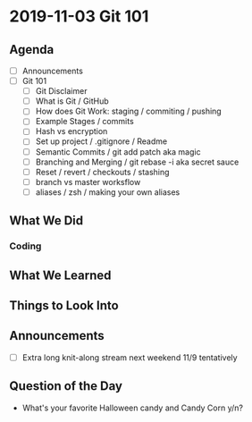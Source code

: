 # 2019-11-03 Git 101

## Agenda

- [ ] Announcements
- [ ] Git 101
  - [ ] Git Disclaimer
  - [ ] What is Git / GitHub
  - [ ] How does Git Work: staging / commiting / pushing
  - [ ] Example Stages / commits
  - [ ] Hash vs encryption
  - [ ] Set up project / .gitignore / Readme
  - [ ] Semantic Commits / git add patch aka magic
  - [ ] Branching and Merging / git rebase -i aka secret sauce
  - [ ] Reset / revert / checkouts / stashing
  - [ ] branch vs master worksflow
  - [ ] aliases / zsh / making your own aliases

## What We Did

### Coding

## What We Learned

## Things to Look Into

## Announcements

- [ ] Extra long knit-along stream next weekend 11/9 tentatively

## Question of the Day

- What's your favorite Halloween candy and Candy Corn y/n?
